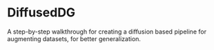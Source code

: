 # DiffusedDG
A step-by-step walkthrough for creating a diffusion based pipeline for augmenting datasets, for better generalization.
